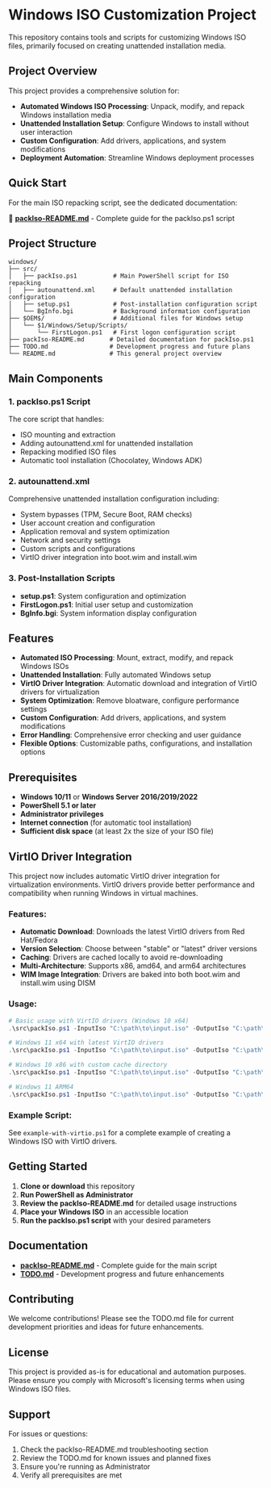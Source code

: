 # Windows ISO Customization Project

This repository contains tools and scripts for customizing Windows ISO files, primarily focused on creating unattended installation media.

## Project Overview

This project provides a comprehensive solution for:
- **Automated Windows ISO Processing**: Unpack, modify, and repack Windows installation media
- **Unattended Installation Setup**: Configure Windows to install without user interaction
- **Custom Configuration**: Add drivers, applications, and system modifications
- **Deployment Automation**: Streamline Windows deployment processes

## Quick Start

For the main ISO repacking script, see the dedicated documentation:

📖 **[packIso-README.md](packIso-README.md)** - Complete guide for the packIso.ps1 script

## Project Structure

```
windows/
├── src/
│   ├── packIso.ps1          # Main PowerShell script for ISO repacking
│   ├── autounattend.xml     # Default unattended installation configuration
│   ├── setup.ps1            # Post-installation configuration script
│   └── BgInfo.bgi           # Background information configuration
├── $OEM$/                   # Additional files for Windows setup
│   └── $1/Windows/Setup/Scripts/
│       └── FirstLogon.ps1   # First logon configuration script
├── packIso-README.md       # Detailed documentation for packIso.ps1
├── TODO.md                 # Development progress and future plans
└── README.md               # This general project overview
```

## Main Components

### 1. packIso.ps1 Script
The core script that handles:
- ISO mounting and extraction
- Adding autounattend.xml for unattended installation
- Repacking modified ISO files
- Automatic tool installation (Chocolatey, Windows ADK)

### 2. autounattend.xml
Comprehensive unattended installation configuration including:
- System bypasses (TPM, Secure Boot, RAM checks)
- User account creation and configuration
- Application removal and system optimization
- Network and security settings
- Custom scripts and configurations
- VirtIO driver integration into boot.wim and install.wim

### 3. Post-Installation Scripts
- **setup.ps1**: System configuration and optimization
- **FirstLogon.ps1**: Initial user setup and customization
- **BgInfo.bgi**: System information display configuration

## Features

- **Automated ISO Processing**: Mount, extract, modify, and repack Windows ISOs
- **Unattended Installation**: Fully automated Windows setup
- **VirtIO Driver Integration**: Automatic download and integration of VirtIO drivers for virtualization
- **System Optimization**: Remove bloatware, configure performance settings
- **Custom Configuration**: Add drivers, applications, and system modifications
- **Error Handling**: Comprehensive error checking and user guidance
- **Flexible Options**: Customizable paths, configurations, and installation options

## Prerequisites

- **Windows 10/11** or **Windows Server 2016/2019/2022**
- **PowerShell 5.1 or later**
- **Administrator privileges**
- **Internet connection** (for automatic tool installation)
- **Sufficient disk space** (at least 2x the size of your ISO file)

## VirtIO Driver Integration

This project now includes automatic VirtIO driver integration for virtualization environments. VirtIO drivers provide better performance and compatibility when running Windows in virtual machines.

### Features:
- **Automatic Download**: Downloads the latest VirtIO drivers from Red Hat/Fedora
- **Version Selection**: Choose between "stable" or "latest" driver versions
- **Caching**: Drivers are cached locally to avoid re-downloading
- **Multi-Architecture**: Supports x86, amd64, and arm64 architectures
- **WIM Image Integration**: Drivers are baked into both boot.wim and install.wim using DISM

### Usage:
```powershell
# Basic usage with VirtIO drivers (Windows 10 x64)
.\src\packIso.ps1 -InputIso "C:\path\to\input.iso" -OutputIso "C:\path\to\output.iso" -IncludeVirtioDrivers -Arch "amd64" -Version "w10"

# Windows 11 x64 with latest VirtIO drivers
.\src\packIso.ps1 -InputIso "C:\path\to\input.iso" -OutputIso "C:\path\to\output.iso" -IncludeVirtioDrivers -VirtioVersion "latest" -Arch "amd64" -Version "w11"

# Windows 10 x86 with custom cache directory
.\src\packIso.ps1 -InputIso "C:\path\to\input.iso" -OutputIso "C:\path\to\output.iso" -IncludeVirtioDrivers -Arch "x86" -Version "w10" -VirtioCacheDirectory "C:\virtio-cache"

# Windows 11 ARM64
.\src\packIso.ps1 -InputIso "C:\path\to\input.iso" -OutputIso "C:\path\to\output.iso" -IncludeVirtioDrivers -Arch "arm64" -Version "w11"
```

### Example Script:
See `example-with-virtio.ps1` for a complete example of creating a Windows ISO with VirtIO drivers.

## Getting Started

1. **Clone or download** this repository
2. **Run PowerShell as Administrator**
3. **Review the packIso-README.md** for detailed usage instructions
4. **Place your Windows ISO** in an accessible location
5. **Run the packIso.ps1 script** with your desired parameters

## Documentation

- **[packIso-README.md](packIso-README.md)** - Complete guide for the main script
- **[TODO.md](TODO.md)** - Development progress and future enhancements

## Contributing

We welcome contributions! Please see the TODO.md file for current development priorities and ideas for future enhancements.

## License

This project is provided as-is for educational and automation purposes. Please ensure you comply with Microsoft's licensing terms when using Windows ISO files.

## Support

For issues or questions:
1. Check the packIso-README.md troubleshooting section
2. Review the TODO.md for known issues and planned fixes
3. Ensure you're running as Administrator
4. Verify all prerequisites are met